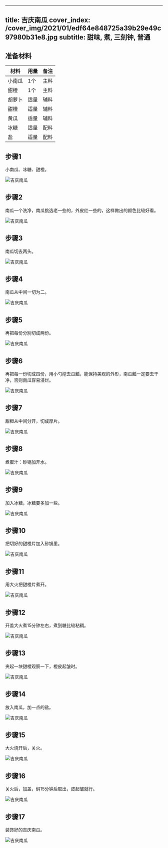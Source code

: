
---
title: 吉庆南瓜
cover_index: /cover_img/2021/01/edf64e848725a39b29e49c97980b31e8.jpg
subtitle: 甜味, 煮, 三刻钟, 普通
---

## 准备材料

| 材料     | 用量 | 备注|
| ------- | ----- | --- |
| 小南瓜 | 1个| 主料 |
| 甜橙 | 1个| 主料 |
| 胡萝卜 | 适量| 辅料 |
| 甜橙 | 适量| 辅料 |
| 黄瓜 | 适量| 辅料 |
| 冰糖 | 适量| 配料 |
| 盐 | 适量| 配料 |

## 步骤1

小南瓜、冰糖、甜橙。

![吉庆南瓜](https://i8.meishichina.com/attachment/recipe/201009/201009301933285.JPG?x-oss-process=style/p320) 

## 步骤2

南瓜一个洗净，南瓜挑选老一些的，外皮红一些的，这样做出的颜色比较好看。

![吉庆南瓜](https://i8.meishichina.com/attachment/recipe/201009/201009301937449.JPG?x-oss-process=style/p320) 

## 步骤3

南瓜切去两头。

![吉庆南瓜](https://i8.meishichina.com/attachment/recipe/201009/201009301944179.JPG?x-oss-process=style/p320) 

## 步骤4

南瓜从中间一切为二。

![吉庆南瓜](https://i8.meishichina.com/attachment/recipe/201009/201009301946301.JPG?x-oss-process=style/p320) 

## 步骤5

再把每份分别切成两份。

![吉庆南瓜](https://i8.meishichina.com/attachment/recipe/201009/201009301948075.JPG?x-oss-process=style/p320) 

## 步骤6

再把每一份切成四份，用小勺挖去瓜瓤，能保持美观的外形，南瓜瓤一定要去干净，否则南瓜容易浸烂。

![吉庆南瓜](https://i8.meishichina.com/attachment/recipe/201009/201009301949523.JPG?x-oss-process=style/p320) 

## 步骤7

甜橙从中间分开，切成厚片。

![吉庆南瓜](https://i8.meishichina.com/attachment/recipe/201009/201009301952153.JPG?x-oss-process=style/p320) 

## 步骤8

煮蜜汁：砂锅加开水。

![吉庆南瓜](https://i8.meishichina.com/attachment/recipe/201009/201009301954450.JPG?x-oss-process=style/p320) 

## 步骤9

加入冰糖，冰糖要多加一些。

![吉庆南瓜](https://i8.meishichina.com/attachment/recipe/201009/201009301958250.JPG?x-oss-process=style/p320) 

## 步骤10

把切好的甜橙片加入砂锅里。

![吉庆南瓜](https://i8.meishichina.com/attachment/recipe/201009/201009302001267.JPG?x-oss-process=style/p320) 

## 步骤11

用大火把甜橙片煮开。

![吉庆南瓜](https://i8.meishichina.com/attachment/recipe/201009/201009302004568.JPG?x-oss-process=style/p320) 

## 步骤12

开盖大火煮15分钟左右，煮到糖比较粘稠。

![吉庆南瓜](https://i8.meishichina.com/attachment/recipe/201009/201009302006402.JPG?x-oss-process=style/p320) 

## 步骤13

夹起一块甜橙观察一下，橙皮起皱时。

![吉庆南瓜](https://i8.meishichina.com/attachment/recipe/201009/201009302009050.JPG?x-oss-process=style/p320) 

## 步骤14

放入南瓜，加一点的盐。

![吉庆南瓜](https://i8.meishichina.com/attachment/recipe/201009/201009302011251.JPG?x-oss-process=style/p320) 

## 步骤15

大火烧开后，关火。

![吉庆南瓜](https://i8.meishichina.com/attachment/recipe/201009/201009302013485.JPG?x-oss-process=style/p320) 

## 步骤16

关火后，加盖，焖15分钟后取出，皮起皱就行。

![吉庆南瓜](https://i8.meishichina.com/attachment/recipe/201009/201009302015371.JPG?x-oss-process=style/p320) 

## 步骤17

装饰好的吉庆南瓜。

![吉庆南瓜](https://i8.meishichina.com/attachment/recipe/201009/201009302017135.JPG?x-oss-process=style/p320) 

